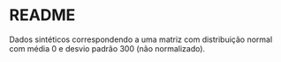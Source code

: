 # README

Dados sintéticos correspondendo a uma matriz com distribuição normal com média 0 e desvio padrão 300 (não normalizado).
